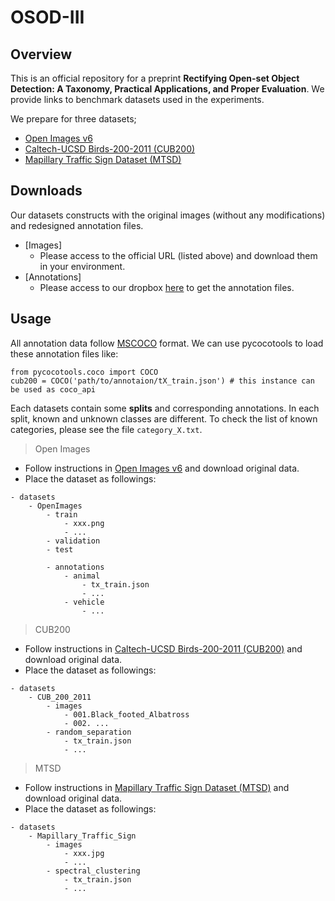 # OSOD-III 

## Overview
This is an official repository for a preprint **Rectifying Open-set Object Detection: A Taxonomy, Practical Applications, and Proper Evaluation**.
We provide links to benchmark datasets used in the experiments.

We prepare for three datasets; 
* [Open Images v6](https://storage.googleapis.com/openimages/web/download_v6.html)
* [Caltech-UCSD Birds-200-2011 (CUB200)](https://www.vision.caltech.edu/datasets/cub_200_2011/)
* [Mapillary Traffic Sign Dataset (MTSD)](https://www.mapillary.com/dataset/trafficsign)


## Downloads 
Our datasets constructs with the original images (without any modifications) and redesigned annotation files.

- [Images]
    - Please access to the official URL (listed above) and download them in your environment.
- [Annotations]
    - Please access to our dropbox [here](https://www.dropbox.com/sh/ciw4dhy4dpcqptb/AACxgUcoT4cYfUCIQKfRB-INa?dl=0) to get the annotation files.


## Usage
All annotation data follow [MSCOCO](https://cocodataset.org/#home) format.
We can use pycocotools to load these annotation files like:
```
from pycocotools.coco import COCO
cub200 = COCO('path/to/annotaion/tX_train.json') # this instance can be used as coco_api
```


Each datasets contain some **splits** and corresponding annotations.
In each split, known and unknown classes are different. 
To check the list of known categories, please see the file ```category_X.txt```.


> Open Images
- Follow instructions in [Open Images v6](https://storage.googleapis.com/openimages/web/download_v6.html) and download original data.
- Place the dataset as followings:
```
- datasets
    - OpenImages
        - train
            - xxx.png
            - ...
        - validation
        - test

        - annotations
            - animal
                - tx_train.json
                - ...
            - vehicle
                - ...
```


> CUB200
- Follow instructions in [Caltech-UCSD Birds-200-2011 (CUB200)](https://www.vision.caltech.edu/datasets/cub_200_2011/) and download original data.
- Place the dataset as followings:
```
- datasets
    - CUB_200_2011
        - images
            - 001.Black_footed_Albatross
            - 002. ...
        - random_separation
            - tx_train.json
            - ...
```


> MTSD
- Follow instructions in [Mapillary Traffic Sign Dataset (MTSD)](https://www.mapillary.com/dataset/trafficsign) and download original data.
- Place the dataset as followings:
```
- datasets
    - Mapillary_Traffic_Sign
        - images
            - xxx.jpg
            - ...
        - spectral_clustering
            - tx_train.json
            - ...
```
